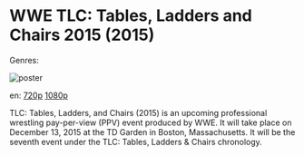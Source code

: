 # WWE TLC: Tables, Ladders and Chairs 2015 (2015)

Genres: 

![poster](http://image.tmdb.org/t/p/w500/x4YVTpBhNrqpK3NeOoX6QJ38LBS.jpg)

en:
  [720p](magnet:?xt=urn:btih:2270F151A264149DFB894AA71B64182D9DDB779A&tr=udp://glotorrents.pw:6969/announce&tr=udp://tracker.opentrackr.org:1337/announce&tr=udp://torrent.gresille.org:80/announce&tr=udp://tracker.openbittorrent.com:80&tr=udp://tracker.coppersurfer.tk:6969&tr=udp://tracker.leechers-paradise.org:6969&tr=udp://p4p.arenabg.ch:1337&tr=udp://tracker.internetwarriors.net:1337)
  [1080p](magnet:?xt=urn:btih:B70549D9310B9B24DD82036BAAFCADF645D38186&tr=udp://glotorrents.pw:6969/announce&tr=udp://tracker.opentrackr.org:1337/announce&tr=udp://torrent.gresille.org:80/announce&tr=udp://tracker.openbittorrent.com:80&tr=udp://tracker.coppersurfer.tk:6969&tr=udp://tracker.leechers-paradise.org:6969&tr=udp://p4p.arenabg.ch:1337&tr=udp://tracker.internetwarriors.net:1337)
  


TLC: Tables, Ladders, and Chairs (2015) is an upcoming professional wrestling pay-per-view (PPV) event produced by WWE. It will take place on December 13, 2015 at the TD Garden in Boston, Massachusetts. It will be the seventh event under the TLC: Tables, Ladders &amp; Chairs chronology.